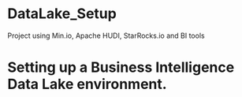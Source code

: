 # DataLake_Setup
 Project using Min.io, Apache HUDI, StarRocks.io and BI tools
# Setting up a Business Intelligence Data Lake environment.


